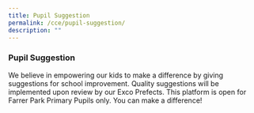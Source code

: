 ```yaml
---
title: Pupil Suggestion
permalink: /cce/pupil-suggestion/
description: ""
---
```

### Pupil Suggestion

We believe in empowering our kids to make a difference by giving suggestions for school improvement. Quality suggestions will be implemented upon review by our Exco Prefects. This platform is open for Farrer Park Primary Pupils only. You can make a difference!